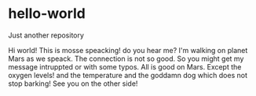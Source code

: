 # hello-world
Just another repository

Hi world!
This is mosse speacking! do you hear me? I'm walking on planet Mars as we speack.
The connection is not so good. So you might get my message intruppted or with some typos.
All is good on Mars. Except the oxygen levels! and the temperature and the goddamn dog which does not stop barking!
See you on the other side!
